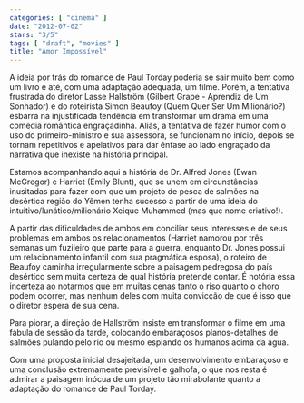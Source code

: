 ```yaml
---
categories: [ "cinema" ]
date: "2012-07-02"
stars: "3/5"
tags: [ "draft", "movies" ]
title: "Amor Impossível"
---
```

A ideia por trás do romance de Paul Torday poderia se sair muito bem
como um livro e até, com uma adaptação adequada, um filme. Porém,
a tentativa frustrada do diretor Lasse Hallström (Gilbert Grape -
Aprendiz de Um Sonhador) e do roteirista Simon Beaufoy (Quem Quer Ser
Um Milionário?) esbarra na injustificada tendência em transformar um
drama em uma comédia romântica engraçadinha. Aliás, a tentativa de
fazer humor com o uso do primeiro-ministro e sua assessora, se funcionam
no início, depois se tornam repetitivos e apelativos para dar ênfase
ao lado engraçado da narrativa que inexiste na história principal.

Estamos acompanhando aqui a história de Dr. Alfred Jones (Ewan
McGregor) e Harriet (Emily Blunt), que se unem em circunstâncias
inusitadas para fazer com que um projeto de pesca de salmões na
desértica região do Yêmen tenha sucesso a partir de uma ideia do
intuitivo/lunático/milionário Xeique Muhammed (mas que nome criativo!).

A partir das dificuldades de ambos em conciliar seus interesses e de
seus problemas em ambos os relacionamentos (Harriet namorou por três
semanas um fuzileiro que parte para a guerra, enquanto Dr. Jones possui um
relacionamento infantil com sua pragmática esposa), o roteiro de Beaufoy
caminha irregularmente sobre a paisagem pedregosa do país desértico
sem muita certeza de qual história pretende contar. É notória essa
incerteza ao notarmos que em muitas cenas tanto o riso quanto o choro
podem ocorrer, mas nenhum deles com muita convicção de que é isso
que o diretor espera de sua cena.

Para piorar, a direção de Hallström insiste em transformar o filme em
uma fábula de sessão da tarde, colocando embaraçosos planos-detalhes
de salmões pulando pelo rio ou mesmo espiando os humanos acima da água.

Com uma proposta inicial desajeitada, um desenvolvimento embaraçoso
e uma conclusão extremamente previsível e galhofa, o que nos resta
é admirar a paisagem inócua de um projeto tão mirabolante quanto a
adaptação do romance de Paul Torday.


